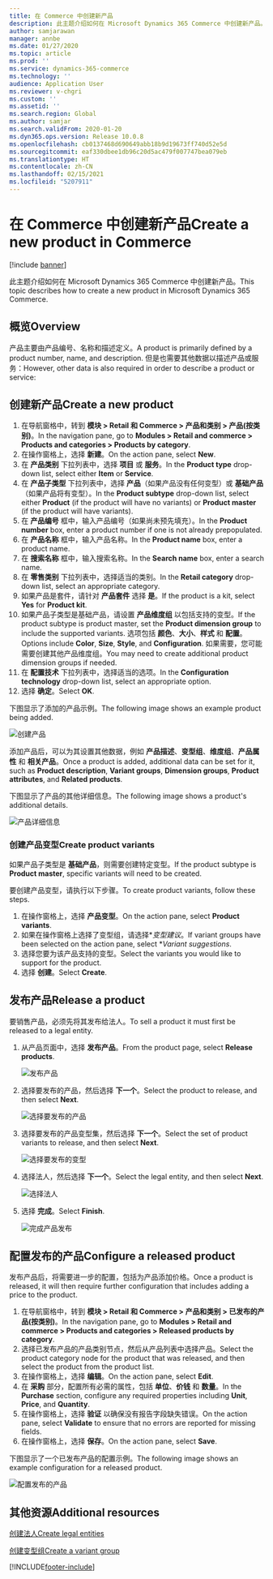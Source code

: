 ```yaml
---
title: 在 Commerce 中创建新产品
description: 此主题介绍如何在 Microsoft Dynamics 365 Commerce 中创建新产品。
author: samjarawan
manager: annbe
ms.date: 01/27/2020
ms.topic: article
ms.prod: ''
ms.service: dynamics-365-commerce
ms.technology: ''
audience: Application User
ms.reviewer: v-chgri
ms.custom: ''
ms.assetid: ''
ms.search.region: Global
ms.author: samjar
ms.search.validFrom: 2020-01-20
ms.dyn365.ops.version: Release 10.0.8
ms.openlocfilehash: cb0137468d690649abb18b9d19673ff740d52e5d
ms.sourcegitcommit: eaf330dbee1db96c20d5ac479f007747bea079eb
ms.translationtype: HT
ms.contentlocale: zh-CN
ms.lasthandoff: 02/15/2021
ms.locfileid: "5207911"
---
```

# <a name="create-a-new-product-in-commerce"></a><span data-ttu-id="14287-103">在 Commerce 中创建新产品</span><span class="sxs-lookup"><span data-stu-id="14287-103">Create a new product in Commerce</span></span>


[!include [banner](includes/banner.md)]

<span data-ttu-id="14287-104">此主题介绍如何在 Microsoft Dynamics 365 Commerce 中创建新产品。</span><span class="sxs-lookup"><span data-stu-id="14287-104">This topic describes how to create a new product in Microsoft Dynamics 365 Commerce.</span></span>

## <a name="overview"></a><span data-ttu-id="14287-105">概览</span><span class="sxs-lookup"><span data-stu-id="14287-105">Overview</span></span>

<span data-ttu-id="14287-106">产品主要由产品编号、名称和描述定义。</span><span class="sxs-lookup"><span data-stu-id="14287-106">A product is primarily defined by a product number, name, and description.</span></span> <span data-ttu-id="14287-107">但是也需要其他数据以描述产品或服务：</span><span class="sxs-lookup"><span data-stu-id="14287-107">However, other data is also required in order to describe a product or service:</span></span>

## <a name="create-a-new-product"></a><span data-ttu-id="14287-108">创建新产品</span><span class="sxs-lookup"><span data-stu-id="14287-108">Create a new product</span></span>

1. <span data-ttu-id="14287-109">在导航窗格中，转到 **模块 \> Retail 和 Commerce \> 产品和类别 \> 产品(按类别)**。</span><span class="sxs-lookup"><span data-stu-id="14287-109">In the navigation pane, go to **Modules \> Retail and commerce \> Products and categories \> Products by category**.</span></span>
1. <span data-ttu-id="14287-110">在操作窗格上，选择 **新建**。</span><span class="sxs-lookup"><span data-stu-id="14287-110">On the action pane, select **New**.</span></span>
1. <span data-ttu-id="14287-111">在 **产品类别** 下拉列表中，选择 **项目** 或 **服务**。</span><span class="sxs-lookup"><span data-stu-id="14287-111">In the **Product type** drop-down list, select either **Item** or **Service**.</span></span>
1. <span data-ttu-id="14287-112">在 **产品子类型** 下拉列表中，选择 **产品**（如果产品没有任何变型）或 **基础产品**（如果产品将有变型）。</span><span class="sxs-lookup"><span data-stu-id="14287-112">In the **Product subtype** drop-down list, select either **Product** (if the product will have no variants) or **Product master** (if the product will have variants).</span></span>
1. <span data-ttu-id="14287-113">在 **产品编号** 框中，输入产品编号（如果尚未预先填充）。</span><span class="sxs-lookup"><span data-stu-id="14287-113">In the **Product number** box, enter a product number if one is not already prepopulated.</span></span>
1. <span data-ttu-id="14287-114">在 **产品名称** 框中，输入产品名称。</span><span class="sxs-lookup"><span data-stu-id="14287-114">In the **Product name** box, enter a product name.</span></span>
1. <span data-ttu-id="14287-115">在 **搜索名称** 框中，输入搜索名称。</span><span class="sxs-lookup"><span data-stu-id="14287-115">In the **Search name** box, enter a search name.</span></span>
1. <span data-ttu-id="14287-116">在 **零售类别** 下拉列表中，选择适当的类别。</span><span class="sxs-lookup"><span data-stu-id="14287-116">In the **Retail category** drop-down list, select an appropriate category.</span></span>
1. <span data-ttu-id="14287-117">如果产品是套件，请针对 **产品套件** 选择 **是**。</span><span class="sxs-lookup"><span data-stu-id="14287-117">If the product is a kit, select **Yes** for **Product kit**.</span></span>
1. <span data-ttu-id="14287-118">如果产品子类型是基础产品，请设置 **产品维度组** 以包括支持的变型。</span><span class="sxs-lookup"><span data-stu-id="14287-118">If the product subtype is product master, set the **Product dimension group** to include the supported variants.</span></span> <span data-ttu-id="14287-119">选项包括 **颜色**、**大小**、**样式** 和 **配置**。</span><span class="sxs-lookup"><span data-stu-id="14287-119">Options include **Color**, **Size**, **Style**, and **Configuration**.</span></span> <span data-ttu-id="14287-120">如果需要，您可能需要创建其他产品维度组。</span><span class="sxs-lookup"><span data-stu-id="14287-120">You may need to create additional product dimension groups if needed.</span></span>
1. <span data-ttu-id="14287-121">在 **配置技术** 下拉列表中，选择适当的选项。</span><span class="sxs-lookup"><span data-stu-id="14287-121">In the **Configuration technology** drop-down list, select an appropriate option.</span></span>
1. <span data-ttu-id="14287-122">选择 **确定**。</span><span class="sxs-lookup"><span data-stu-id="14287-122">Select **OK**.</span></span>

<span data-ttu-id="14287-123">下图显示了添加的产品示例。</span><span class="sxs-lookup"><span data-stu-id="14287-123">The following image shows an example product being added.</span></span>

![创建产品](media/create-new-product.png)

<span data-ttu-id="14287-125">添加产品后，可以为其设置其他数据，例如 **产品描述**、**变型组**、**维度组**、**产品属性** 和 **相关产品**。</span><span class="sxs-lookup"><span data-stu-id="14287-125">Once a product is added, additional data can be set for it, such as **Product description**, **Variant groups**, **Dimension groups**, **Product attributes**, and **Related products**.</span></span>

<span data-ttu-id="14287-126">下图显示了产品的其他详细信息。</span><span class="sxs-lookup"><span data-stu-id="14287-126">The following image shows a product's additional details.</span></span>

![产品详细信息](media/create-new-product-2.png)

### <a name="create-product-variants"></a><span data-ttu-id="14287-128">创建产品变型</span><span class="sxs-lookup"><span data-stu-id="14287-128">Create product variants</span></span>

<span data-ttu-id="14287-129">如果产品子类型是 **基础产品**，则需要创建特定变型。</span><span class="sxs-lookup"><span data-stu-id="14287-129">If the product subtype is **Product master**, specific variants will need to be created.</span></span> 

<span data-ttu-id="14287-130">要创建产品变型，请执行以下步骤。</span><span class="sxs-lookup"><span data-stu-id="14287-130">To create product variants, follow these steps.</span></span>

1. <span data-ttu-id="14287-131">在操作窗格上，选择 **产品变型**。</span><span class="sxs-lookup"><span data-stu-id="14287-131">On the action pane, select **Product variants**.</span></span>
1. <span data-ttu-id="14287-132">如果在操作窗格上选择了变型组，请选择\**变型建议*。</span><span class="sxs-lookup"><span data-stu-id="14287-132">If variant groups have been selected on the action pane, select \**Variant suggestions*.</span></span>
1. <span data-ttu-id="14287-133">选择您要为该产品支持的变型。</span><span class="sxs-lookup"><span data-stu-id="14287-133">Select the variants you would like to support for the product.</span></span>
1. <span data-ttu-id="14287-134">选择 **创建**。</span><span class="sxs-lookup"><span data-stu-id="14287-134">Select **Create**.</span></span>

## <a name="release-a-product"></a><span data-ttu-id="14287-135">发布产品</span><span class="sxs-lookup"><span data-stu-id="14287-135">Release a product</span></span>

<span data-ttu-id="14287-136">要销售产品，必须先将其发布给法人。</span><span class="sxs-lookup"><span data-stu-id="14287-136">To sell a product it must first be released to a legal entity.</span></span>

1. <span data-ttu-id="14287-137">从产品页面中，选择 **发布产品**。</span><span class="sxs-lookup"><span data-stu-id="14287-137">From the product page, select **Release products**.</span></span>

    ![发布产品](media/create-new-product-3.png)

1. <span data-ttu-id="14287-139">选择要发布的产品，然后选择 **下一个**。</span><span class="sxs-lookup"><span data-stu-id="14287-139">Select the product to release, and then select **Next**.</span></span>

    ![选择要发布的产品](media/create-new-product-4.png)

1. <span data-ttu-id="14287-141">选择要发布的产品变型集，然后选择 **下一个**。</span><span class="sxs-lookup"><span data-stu-id="14287-141">Select the set of product variants to release, and then select **Next**.</span></span>

    ![选择要发布的变型](media/create-new-product-5.png)

1. <span data-ttu-id="14287-143">选择法人，然后选择 **下一个**。</span><span class="sxs-lookup"><span data-stu-id="14287-143">Select the legal entity, and then select **Next**.</span></span>

    ![选择法人](media/create-new-product-6.png)

1. <span data-ttu-id="14287-145">选择 **完成**。</span><span class="sxs-lookup"><span data-stu-id="14287-145">Select **Finish**.</span></span>

    ![完成产品发布](media/create-new-product-7.png)

## <a name="configure-a-released-product"></a><span data-ttu-id="14287-147">配置发布的产品</span><span class="sxs-lookup"><span data-stu-id="14287-147">Configure a released product</span></span>

<span data-ttu-id="14287-148">发布产品后，将需要进一步的配置，包括为产品添加价格。</span><span class="sxs-lookup"><span data-stu-id="14287-148">Once a product is released, it will then require further configuration that includes adding a price to the product.</span></span>

1. <span data-ttu-id="14287-149">在导航窗格中，转到 **模块 \> Retail 和 Commerce \> 产品和类别 \> 已发布的产品(按类别)**。</span><span class="sxs-lookup"><span data-stu-id="14287-149">In the navigation pane, go to **Modules \> Retail and commerce \> Products and categories \> Released products by category**.</span></span>
1. <span data-ttu-id="14287-150">选择已发布产品的产品类别节点，然后从产品列表中选择产品。</span><span class="sxs-lookup"><span data-stu-id="14287-150">Select the product category node for the product that was released, and then select the product from the product list.</span></span>
1. <span data-ttu-id="14287-151">在操作窗格上，选择 **编辑**。</span><span class="sxs-lookup"><span data-stu-id="14287-151">On the action pane, select **Edit**.</span></span>
1. <span data-ttu-id="14287-152">在 **采购** 部分，配置所有必需的属性，包括 **单位**、**价钱** 和 **数量**。</span><span class="sxs-lookup"><span data-stu-id="14287-152">In the **Purchase** section, configure any required properties including **Unit**, **Price**,  and **Quantity**.</span></span>
1. <span data-ttu-id="14287-153">在操作窗格上，选择 **验证** 以确保没有报告字段缺失错误。</span><span class="sxs-lookup"><span data-stu-id="14287-153">On the action pane, select **Validate** to ensure that no errors are reported for missing fields.</span></span>
1. <span data-ttu-id="14287-154">在操作窗格上，选择 **保存**。</span><span class="sxs-lookup"><span data-stu-id="14287-154">On the action pane, select **Save**.</span></span>

<span data-ttu-id="14287-155">下图显示了一个已发布产品的配置示例。</span><span class="sxs-lookup"><span data-stu-id="14287-155">The following image shows an example configuration for a released product.</span></span>

![配置发布的产品](media/create-new-product-8.png)

## <a name="additional-resources"></a><span data-ttu-id="14287-157">其他资源</span><span class="sxs-lookup"><span data-stu-id="14287-157">Additional resources</span></span>

[<span data-ttu-id="14287-158">创建法人</span><span class="sxs-lookup"><span data-stu-id="14287-158">Create legal entities</span></span>](channels-legal-entities.md)

[<span data-ttu-id="14287-159">创建变型组</span><span class="sxs-lookup"><span data-stu-id="14287-159">Create a variant group</span></span>](create-variant-group.md) 


[!INCLUDE[footer-include](../includes/footer-banner.md)]